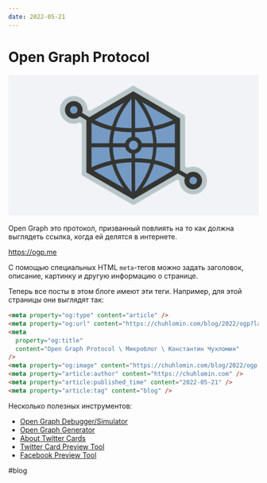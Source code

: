 ```yaml
---
date: 2022-05-21
---
```


# Open Graph Protocol

![Open Graph Protocol](../2022/ogp.png)

Open Graph это протокол, призванный повлиять на то как должна выглядеть ссылка,
когда ей делятся в интернете.

https://ogp.me

С помощью специальных HTML `meta`-тегов можно задать заголовок, описание,
картинку и другую информацию о странице.

Теперь все посты в этом блоге имеют эти теги. Например, для этой страницы они
выглядят так:

```html
<meta property="og:type" content="article" />
<meta property="og:url" content="https://chuhlomin.com/blog/2022/ogp?lang=ru" />
<meta
  property="og:title"
  content="Open Graph Protocol \ Микроблог \ Константин Чухломин"
/>
<meta property="og:image" content="https://chuhlomin.com/blog/2022/ogp.png" />
<meta property="article:author" content="https://chuhlomin.com" />
<meta property="article:published_time" content="2022-05-21" />
<meta property="article:tag" content="blog" />
```

Несколько полезных инструментов:

- [Open Graph Debugger/Simulator](https://en.rakko.tools/tools/9/)
- [Open Graph Generator](https://webcode.tools/generators/open-graph)
- [About Twitter Cards](https://developer.twitter.com/en/docs/twitter-for-websites/cards/overview/abouts-cards)
- [Twitter Card Preview Tool](https://www.bannerbear.com/tools/twitter-card-preview-tool/)
- [Facebook Preview Tool](https://www.bannerbear.com/tools/facebook-open-graph-preview-tool/)

#blog
